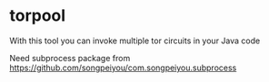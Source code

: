 torpool
=======

With this tool you can invoke multiple tor circuits in your Java code

Need subprocess package from https://github.com/songpeiyou/com.songpeiyou.subprocess
